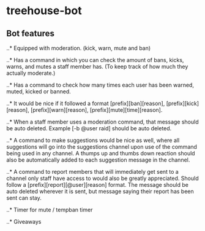 # treehouse-bot

## Bot features

..* Equipped with moderation. (kick, warn, mute and ban)

..* Has a command in which you can check the amount of bans, kicks, warns, and mutes a staff member has. (To keep track of how much they actually moderate.)

..* Has a command to check how many times each user has been warned, muted, kicked or banned.

..* It would be nice if it followed a format [prefix][ban][reason], [prefix][kick][reason], [prefix][warn][reason], [prefix][mute][time][reason].

..* When a staff member uses a moderation command, that message should be auto deleted. Example [-b @user raid] should be auto deleted.

..* A command to make suggestions would be nice as well, where all suggestions will go into the suggestions channel upon use of the command being used in any channel. A thumps up and thumbs down reaction should also be automatically added to each suggestion message in the channel.

..* A command to report members that will immediately get sent to a channel only staff have access to would also be greatly appreciated. Should follow a [prefix][report][@user][reason] format. The message should be auto deleted wherever it is sent, but message saying their report has been sent can stay.

..* Timer for mute / tempban timer

..* Giveaways
